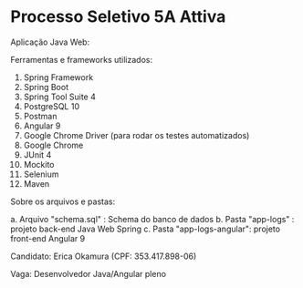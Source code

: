 # Processo Seletivo 5A Attiva

Aplicação Java Web:

Ferramentas e frameworks utilizados:

1. Spring Framework
2. Spring Boot
3. Spring Tool Suite 4
4. PostgreSQL 10
5. Postman
6. Angular 9
7. Google Chrome Driver (para rodar os testes automatizados)
8. Google Chrome 
9. JUnit 4
10. Mockito
11. Selenium
12. Maven

Sobre os arquivos e pastas:

a. Arquivo "schema.sql" : Schema do banco de dados
b. Pasta "app-logs" : projeto back-end Java Web Spring
c. Pasta "app-logs-angular": projeto front-end Angular 9


Candidato: Erica Okamura (CPF: 353.417.898-06)

Vaga: Desenvolvedor Java/Angular pleno
